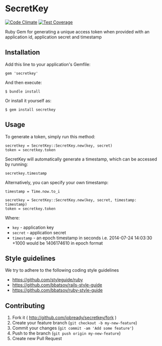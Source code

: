 # SecretKey

[![Code Climate](https://codeclimate.com/github/jobready/secretkey/badges/gpa.svg)](https://codeclimate.com/github/jobready/secretkey)
[![Test Coverage](https://codeclimate.com/github/jobready/secretkey/badges/coverage.svg)](https://codeclimate.com/github/jobready/secretkey)

Ruby Gem for generating a unique access token when provided with an application id, application secret and timestamp

## Installation

Add this line to your application's Gemfile:

    gem 'secretkey'

And then execute:

    $ bundle install

Or install it yourself as:

    $ gem install secretkey

## Usage

To generate a token, simply run this method:

    secretkey = SecretKey::SecretKey.new(key, secret)
    token = secretkey.token

SecretKey will automatically generate a timestamp, which can be accessed by running:

    secretkey.timestamp

Alternatively, you can specify your own timestamp:

    timestamp = Time.now.to_i

    secretkey = SecretKey::SecretKey.new(key, secret, timestamp: timestamp)
    token = secretkey.token

Where:

* `key` - application key
* `secret` - application secret
* `timestamp` - an epoch timestamp in seconds i.e. 2014-07-24 14:03:30 +1000 would be 1406174610 in epoch format

## Style guidelines

We try to adhere to the following coding style guidelines

  * https://github.com/styleguide/ruby
  * https://github.com/bbatsov/rails-style-guide
  * https://github.com/bbatsov/ruby-style-guide

## Contributing

1. Fork it ( http://github.com/jobready/secretkey/fork )
2. Create your feature branch (`git checkout -b my-new-feature`)
3. Commit your changes (`git commit -am 'Add some feature'`)
4. Push to the branch (`git push origin my-new-feature`)
5. Create new Pull Request
